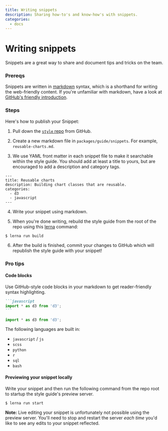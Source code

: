 ```yaml
---
title: Writing snippets
description: Sharing how-to's and know-how's with snippets.
categories:
  - docs
---
```


# Writing snippets

Snippets are a great way to share and document tips and tricks on the team.

### Prereqs

Snippets are written in [markdown](https://www.markdownguide.org/) syntax, which is a shorthand for writing the web-friendly content. If you're unfamiliar with markdown, have a look at [GitHub's friendly introduction](https://guides.github.com/features/mastering-markdown/).

### Steps

Here's how to publish your Snippet:

1. Pull down the [`style` repo](https://github.com/reuters-graphics) from GitHub.

2. Create a new markdown file in `packages/guide/snippets`. For example, `reusable-charts.md`.

3. We use YAML front matter in each snippet file to make it searchable within the style guide. You should add at least a title to yours, but are encouraged to add a description and category tags.

  ```
  ---
  title: Reusable charts
  description: Building chart classes that are reusable.
  categories:
    - d3
    - javascript
  ---

  ```

4. Write your snippet using markdown.

5. When you're done writing, rebuild the style guide from the root of the repo using this [lerna](https://lerna.js.org/) command:

  ```
  $ lerna run build
  ```

6. After the build is finished, commit your changes to GitHub which will republish the style guide with your snippet!

### Pro tips

#### Code blocks

Use GitHub-style code blocks in your markdown to get reader-friendly syntax highlighting.


~~~markdown
```javascript
import * as d3 from 'd3';
```
~~~


```javascript
import * as d3 from 'd3';

```

The following languages are built in:
- `javascript` / `js`
- `scss`
- `python`
- `r`
- `sql`
- `bash`

#### Previewing your snippet locally

Write your snippet and then run the following command from the repo root to startup the style guide's preview server.

```
$ lerna run start
```

**Note:** Live editing your snippet is unfortunately not possible using the preview server. You'll need to stop and restart the server *each time* you'd like to see any edits to your snippet reflected.
